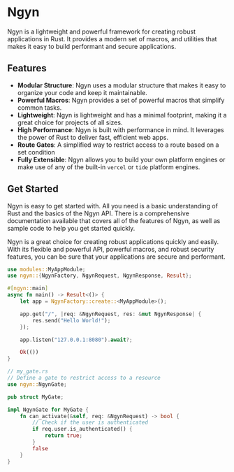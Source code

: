 # Ngyn

Ngyn is a lightweight and powerful framework for creating robust applications in Rust. It provides a modern set of macros, and utilities that makes it easy to build performant and secure applications.


## Features

- **Modular Structure**: Ngyn uses a modular structure that makes it easy to organize your code and keep it maintainable.
- **Powerful Macros**: Ngyn provides a set of powerful macros that simplify common tasks.
- **Lightweight**: Ngyn is lightweight and has a minimal footprint, making it a great choice for projects of all sizes.
- **High Performance**: Ngyn is built with performance in mind. It leverages the power of Rust to deliver fast, efficient web apps.
- **Route Gates**: A simplified way to restrict access to a route based on a set condition
- **Fully Extensible**: Ngyn allows you to build your own platform engines or make use of any of the built-in `vercel` or `tide` platform engines.

## Get Started

Ngyn is easy to get started with. All you need is a basic understanding of Rust and the basics of the Ngyn API. There is a comprehensive documentation available that covers all of the features of Ngyn, as well as sample code to help you get started quickly. 

Ngyn is a great choice for creating robust applications quickly and easily. With its flexible and powerful API, powerful macros, and robust security features, you can be sure that your applications are secure and performant. 

```rust
use modules::MyAppModule;
use ngyn::{NgynFactory, NgynRequest, NgynResponse, Result};

#[ngyn::main]
async fn main() -> Result<()> {
    let app = NgynFactory::create::<MyAppModule>();

    app.get("/", |req: &NgynRequest, res: &mut NgynResponse| {
        res.send("Hello World!");
    });

    app.listen("127.0.0.1:8080").await?;

    Ok(())
}
```

```rust
// my_gate.rs
// Define a gate to restrict access to a resource
use ngyn::NgynGate;

pub struct MyGate;

impl NgynGate for MyGate {
    fn can_activate(&self, req: &NgynRequest) -> bool {
        // Check if the user is authenticated
        if req.user.is_authenticated() {
            return true;
        }
        false
    }
}
```
